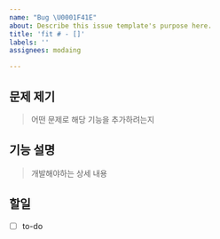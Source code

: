 ```yaml
---
name: "Bug \U0001F41E"
about: Describe this issue template's purpose here.
title: 'fit # - []'
labels: ''
assignees: modaing

---
```


## 문제 제기
> 어떤 문제로 해당 기능을 추가하려는지

## 기능 설명
> 개발해야하는 상세 내용

## 할일
- [ ] to-do
